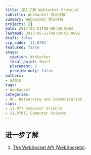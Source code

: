 ```yaml
---
title: 深入了解 WebSocket Protocol
subtitle: WebSocket 协议详解
summary: WebSocket 协议详解
projects: []
date: 2017-05-21T00:00:00.000Z
lastmod: 2017-05-21T00:00:00.000Z
draft: false
cip_code: '11.0701'
featured: false
image:
  caption: WebSocket
  focal_point: Smart
  placement: 2
  preview_only: false
authors:
- admin
tags:
- WebSocket
categories:
- NC. Networking and Communication
cips:
- 11.07) Computer Science
- 11.0701) Computer Science
---
```



## 进一步了解

1. [The WebSocket API (WebSockets)](https://developer.mozilla.org/en-US/docs/Web/API/WebSockets_API).